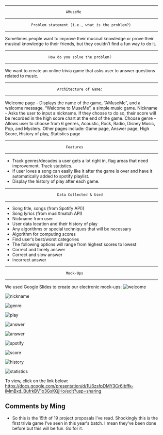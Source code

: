 -------------------------------------------------------------------------------
								
								AMuseMe 

-------------------------------------------------------------------------------
				Problem statement (i.e., what is the problem?)
-------------------------------------------------------------------------------

Sometimes people want to improve their musical knowledge or prove their 
musical knowledge to their friends, but they couldn’t find a fun way to do it.

-------------------------------------------------------------------------------
						How do you solve the problem?
-------------------------------------------------------------------------------

We want to create an online trivia game that asks user to answer questions
related to music.

-------------------------------------------------------------------------------
							Architecture of Game: 
-------------------------------------------------------------------------------

Welcome page - Displays the name of the game, “AMuseMe”, and a welcome 
message, “Welcome to MuseMe”, a simple music game.
Nickname - Asks the user to input a nickname. If they choose to do so, their 
score will be recorded in the high score chart at the end of the game.
Choose genre - Allows user to choose from 6 genres, Acoustic, Rock, Radio, 
Disney Music, Pop, and Mystery.
Other pages include:
Game page, Answer page, High Score, History of play, Statistics page

-------------------------------------------------------------------------------
								Features
-------------------------------------------------------------------------------

- Track genres/decades a user gets a lot right in, flag areas that need 
improvement. Track statistics.
- If user loves a song can easily like it after the game is over and have it 
automatically added to spotify playlist.
- Display the history of play after each game. 

-------------------------------------------------------------------------------
							Data Collected & Used
-------------------------------------------------------------------------------

- Song title, songs (from Spotify API))
- Song lyrics (from musiXmatch API)
- Nickname from user 
- User data location and their history of play
- Any algorithms or special techniques that will be necessary
- Algorithm for computing scores
- Find user’s best/worst categories
- The following options will range from highest scores to lowest
- Correct and timely answer
- Correct and slow answer
- Incorrect answer

-------------------------------------------------------------------------------
								Mock-Ups
-------------------------------------------------------------------------------

We used Google Slides to create our electronic mock-ups:
![welcome](/Img/welcome.jpg?raw=true "Welcome Page")

![nickname](/Img/nickname.jpg?raw=true "Nickname Page")

![genre](/Img/genre.jpg?raw=true "Genre Page")

![play](/Img/play.jpg?raw=true "Play Round")

![answer](/Img/answer1.jpg?raw=true "Answer One")

![answer](/Img/answer2.jpg?raw=true "Answer Two")

![spotify](/Img/spotify.jpg?raw=true "Spotify Page")

![score](/Img/high_score.jpg?raw=true "High Score Page")

![history](/Img/history.jpg?raw=true "History of Play")

![statistics](/Img/statistics.jpg?raw=true "Statistics")


To view, click on the link below:
https://docs.google.com/presentation/d/1U6zsfpDMY3Cr6Ibffk-iMmBxd_BufrkBV1o3GxKQjHo/edit?usp=sharing

## Comments by Ming
* So this is the 15th of 19 project proposals I've read.  Shockingly this is the first trivia game I've seen in this year's batch.  I mean they've been done before but this will be fun.  Go for it.

